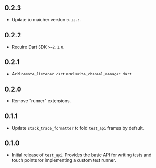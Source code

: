 ## 0.2.3

* Update to matcher version `0.12.5`.

## 0.2.2

* Require Dart SDK `>=2.1.0`.

## 0.2.1

* Add `remote_listener.dart` and `suite_channel_manager.dart`. 

## 0.2.0

* Remove "runner" extensions. 


## 0.1.1

* Update `stack_trace_formatter` to fold `test_api` frames by default. 


## 0.1.0

* Initial release of `test_api`. Provides the basic API for writing tests and
  touch points for implementing a custom test runner.
